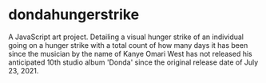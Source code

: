 # dondahungerstrike
A JavaScript art project. Detailing a visual hunger strike of an individual going on a hunger strike with a total count of how many days it has been since the musician by the name of Kanye Omari West has not released his anticipated 10th studio album 'Donda' since the original release date of July 23, 2021.
